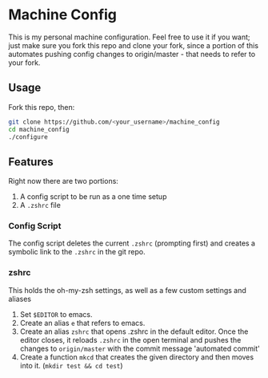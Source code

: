 # Machine Config
This is my personal machine configuration. Feel free to use it if you want; just make sure you fork this repo
and clone your fork, since a portion of this automates pushing config changes to origin/master - that needs to refer to your fork.

## Usage
Fork this repo, then:
```bash
git clone https://github.com/<your_username>/machine_config
cd machine_config
./configure
```

## Features
Right now there are two portions:
1. A config script to be run as a one time setup
2. A `.zshrc` file

### Config Script
The config script deletes the current `.zshrc` (prompting first) and creates a symbolic link to the `.zshrc` in the git repo.

### zshrc
This holds the oh-my-zsh settings, as well as a few custom settings and aliases
1. Set `$EDITOR` to emacs.
2. Create an alias `e` that refers to emacs.
3. Create an alias `zshrc` that opens .zshrc in the default editor. Once the editor closes, it reloads `.zshrc` in the open terminal and pushes the changes to `origin/master` with the commit message 'automated commit'
4. Create a function `mkcd` that creates the given directory and then moves into it. (`mkdir test && cd test`)
